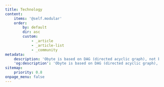 ```yaml
---
title: Technology
content:
    items: '@self.modular'
    order:
        by: default
        dir: asc
        custom:
            - _article
            - _article-list
            - _community
metadata:
    description: 'Obyte is based on DAG (directed acyclic graph), not blockchain. By using a block-free ledger, Obyte fully delivers secure decentralized crypto without miners.'
    'og:description': 'Obyte is based on DAG (directed acyclic graph), not blockchain. By using a block-free ledger, Obyte fully delivers secure decentralized crypto without miners.'
sitemap:
    priority: 0.8
onpage_menu: false
---
```


